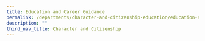 ```yaml
---
title: Education and Career Guidance
permalink: /departments/character-and-citizenship-education/education-and-career-guidance/
description: ""
third_nav_title: Character and Citizenship
---
```

